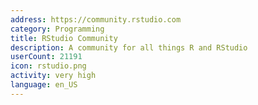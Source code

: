 ```yaml
---
address: https://community.rstudio.com
category: Programming
title: RStudio Community
description: A community for all things R and RStudio
userCount: 21191
icon: rstudio.png
activity: very high
language: en_US
---
```

